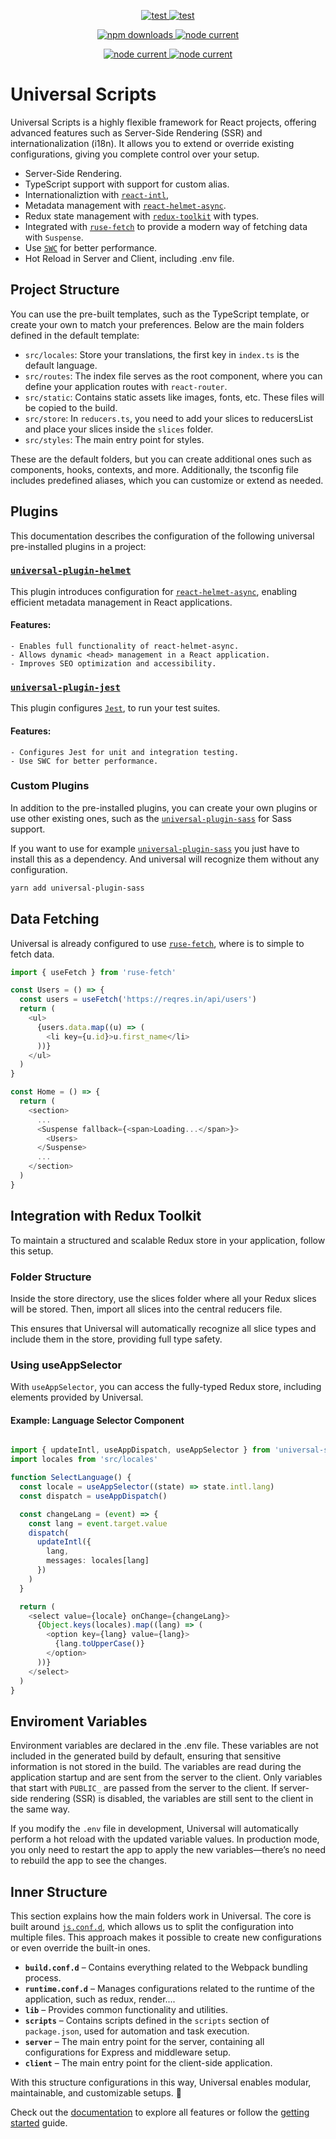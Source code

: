 <p align="center">
  <a href="https://github.com/GlueDigital/universal-scripts/blob/master/LICENSE">
    <img alt="test" src="https://img.shields.io/badge/license-MIT-blue.svg" />
  </a>
  <a href="https://github.com/GlueDigital/universal-scripts/issues/new">
    <img alt="test" src="https://img.shields.io/npm/v/universal-scripts.svg?style=flat" />
  </a>

</p>
<p align="center">
  <a href="https://www.npmjs.com/package/universal-scripts">
    <img alt="npm downloads" src="https://img.shields.io/npm/dw/universal-scripts">
  </a>
  <a href="https://github.com/GlueDigital/universal-scripts/blob/master/universal-scripts/package.json">
    <img alt="node current" src="https://img.shields.io/node/v/universal-scripts">
  </a>
</p>
<p align="center">
  <a href="https://github.com/GlueDigital/universal-scripts/issues/new">
    <img alt="node current" src="https://img.shields.io/badge/Report%20an%20issue-red">
  </a>
  <a href="https://gluedigital.github.io/universal-scripts">
    <img alt="node current" src="https://img.shields.io/badge/Complete%20documentation-orange">
  </a>
</p>

# Universal Scripts

Universal Scripts is a highly flexible framework for React projects, offering advanced features such as Server-Side Rendering (SSR) and internationalization (i18n). It allows you to extend or override existing configurations, giving you complete control over your setup.

- Server-Side Rendering.
- TypeScript support with support for custom alias.
- Internationaliztion with [`react-intl`](https://github.com/ericf/react-intl),
- Metadata management with [`react-helmet-async`](https://github.com/staylor/react-helmet-async).
- Redux state management with [`redux-toolkit`](https://github.com/reduxjs/redux-toolkit) with types.
- Integrated with [`ruse-fetch`](https://github.com/GlueDigital/ruse-fetch) to provide a modern way of fetching data with `Suspense`.
- Use [`SWC`](https://github.com/swc-project/swc) for better performance.
- Hot Reload in Server and Client, including .env file.

## Project Structure

You can use the pre-built templates, such as the TypeScript template, or create your own to match your preferences. Below are the main folders defined in the default template:

- `src/locales`: Store your translations, the first key in `index.ts` is the default language.
- `src/routes`: The index file serves as the root component, where you can define your application routes with `react-router`.
- `src/static`: Contains static assets like images, fonts, etc. These files will be copied to the build.
- `src/store`: In `reducers.ts`, you need to add your slices to reducersList and place your slices inside the `slices` folder.
- `src/styles`: The main entry point for styles.

These are the default folders, but you can create additional ones such as components, hooks, contexts, and more. Additionally, the tsconfig file includes predefined aliases, which you can customize or extend as needed.

## Plugins

This documentation describes the configuration of the following universal pre-installed plugins in a project:

### [`universal-plugin-helmet`](https://github.com/GlueDigital/universal-scripts/tree/master/universal-plugins/universal-plugin-helmet)

This plugin introduces configuration for [`react-helmet-async`](https://github.com/staylor/react-helmet-async), enabling efficient metadata management in React applications.

#### Features:

    - Enables full functionality of react-helmet-async.
    - Allows dynamic <head> management in a React application.
    - Improves SEO optimization and accessibility.

### [`universal-plugin-jest`](https://github.com/GlueDigital/universal-scripts/tree/master/universal-plugins/universal-plugin-jest)

This plugin configures [`Jest`](https://github.com/jestjs/jest), to run your test suites.

#### Features:

    - Configures Jest for unit and integration testing.
    - Use SWC for better performance.

### Custom Plugins

In addition to the pre-installed plugins, you can create your own plugins or use other existing ones, such as the [`universal-plugin-sass`](https://github.com/GlueDigital/universal-scripts/tree/master/universal-plugins/universal-plugin-sass) for Sass support.

If you want to use for example [`universal-plugin-sass`](https://github.com/GlueDigital/universal-scripts/tree/master/universal-plugins/universal-plugin-sass) you just have to install this as a dependency. And universal will recognize them without any configuration.

```bash
yarn add universal-plugin-sass
```

## Data Fetching

Universal is already configured to use [`ruse-fetch`](https://github.com/GlueDigital/ruse-fetch), where is to simple to fetch data.

```typescript
import { useFetch } from 'ruse-fetch'

const Users = () => {
  const users = useFetch('https://reqres.in/api/users')
  return (
    <ul>
      {users.data.map((u) => (
        <li key={u.id}>u.first_name</li>
      ))}
    </ul>
  )
}

const Home = () => {
  return (
    <section>
      ...
      <Suspense fallback={<span>Loading...</span>}>
        <Users>
      </Suspense>
      ...
    </section>
  )
}

```

## Integration with Redux Toolkit

To maintain a structured and scalable Redux store in your application, follow this setup.

### Folder Structure

Inside the store directory, use the slices folder where all your Redux slices will be stored. Then, import all slices into the central reducers file.

This ensures that Universal will automatically recognize all slice types and include them in the store, providing full type safety.

### Using useAppSelector

With `useAppSelector`, you can access the fully-typed Redux store, including elements provided by Universal.

#### Example: Language Selector Component

```typescript

import { updateIntl, useAppDispatch, useAppSelector } from 'universal-scripts'
import locales from 'src/locales'

function SelectLanguage() {
  const locale = useAppSelector((state) => state.intl.lang)
  const dispatch = useAppDispatch()

  const changeLang = (event) => {
    const lang = event.target.value
    dispatch(
      updateIntl({
        lang,
        messages: locales[lang]
      })
    )
  }

  return (
    <select value={locale} onChange={changeLang}>
      {Object.keys(locales).map((lang) => (
        <option key={lang} value={lang}>
          {lang.toUpperCase()}
        </option>
      ))}
    </select>
  )
}
```

## Enviroment Variables

Environment variables are declared in the .env file. These variables are not included in the generated build by default, ensuring that sensitive information is not stored in the build. The variables are read during the application startup and are sent from the server to the client. Only variables that start with `PUBLIC_` are passed from the server to the client. If server-side rendering (SSR) is disabled, the variables are still sent to the client in the same way.

If you modify the `.env` file in development, Universal will automatically perform a hot reload with the updated variable values. In production mode, you only need to restart the app to apply the new variables—there’s no need to rebuild the app to see the changes.

## Inner Structure

This section explains how the main folders work in Universal. The core is built around [`js.conf.d`](https://github.com/mancontr/js.conf.d), which allows us to split the configuration into multiple files. This approach makes it possible to create new configurations or even override the built-in ones.

- **`build.conf.d`** – Contains everything related to the Webpack bundling process.
- **`runtime.conf.d`** – Manages configurations related to the runtime of the application, such as redux, render....
- **`lib`** – Provides common functionality and utilities.
- **`scripts`** – Contains scripts defined in the `scripts` section of `package.json`, used for automation and task execution.
- **`server`** – The main entry point for the server, containing all configurations for Express and middleware setup.
- **`client`** – The main entry point for the client-side application.

With this structure configurations in this way, Universal enables modular, maintainable, and customizable setups. 🚀

Check out the [documentation](https://gluedigital.github.io/universal-scripts) to explore all features or follow the [getting started](https://gluedigital.github.io/universal-scripts/getting-started) guide.
